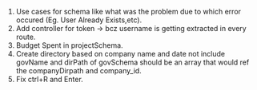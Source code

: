 1. Use cases for schema like what was the problem due to which error occured (Eg. User Already Exists,etc).
2. Add controller for token -> bcz username is getting extracted in every route.
3. Budget Spent in projectSchema.
4. Create directory based on company name and date not include govName and dirPath of govSchema should be an array that would ref the companyDirpath and company_id.
5. Fix ctrl+R and Enter.

